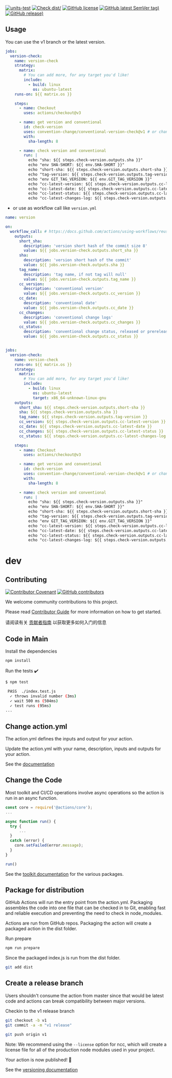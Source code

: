 [![units-test](https://github.com/convention-change/conventional-version-check/actions/workflows/test.yml/badge.svg)](https://github.com/convention-change/conventional-version-check/actions/workflows/test.yml)
[![Check dist/](https://github.com/convention-change/conventional-version-check/actions/workflows/check-dist.yml/badge.svg)](https://github.com/convention-change/conventional-version-check/actions/workflows/check-dist.yml)
[![GitHub license](https://img.shields.io/github/license/convention-change/conventional-version-check)](https://github.com/convention-change/conventional-version-check)
[![GitHub latest SemVer tag)](https://img.shields.io/github/v/tag/convention-change/conventional-version-check)](https://github.com/convention-change/conventional-version-check/tags)
[![GitHub release)](https://img.shields.io/github/v/release/convention-change/conventional-version-check)](https://github.com/convention-change/conventional-version-check/releases)

## Usage

You can use the v1 branch or the latest version.

```yaml
jobs:
  version-check:
    name: version-check
    strategy:
      matrix:
        # You can add more, for any target you'd like!
        include:
          - build: linux
            os: ubuntu-latest
    runs-on: ${{ matrix.os }}

    steps:
      - name: Checkout
        uses: actions/checkout@v3

      - name: get version and conventional
        id: check-version
        uses: convention-change/conventional-version-check@v1 # or change to latest version
        with:
          sha-length: 8

      - name: check version and conventional
        run: |
          echo "sha: ${{ steps.check-version.outputs.sha }}"
          echo "env SHA-SHORT: ${{ env.SHA-SHORT }}"
          echo "short-sha: ${{ steps.check-version.outputs.short-sha }}"
          echo "tag-version: ${{ steps.check-version.outputs.tag-version }}"
          echo "env GIT_TAG_VERSION: ${{ env.GIT_TAG_VERSION }}"
          echo "cc-latest-version: ${{ steps.check-version.outputs.cc-latest-version }}"
          echo "cc-latest-date: ${{ steps.check-version.outputs.cc-latest-date }}"
          echo "cc-latest-status: ${{ steps.check-version.outputs.cc-latest-status }}"
          echo "cc-latest-changes-log: ${{ steps.check-version.outputs.cc-latest-changes-log }}"
```

- or use as workflow call like `version.yml`

```yaml
name: version

on:
  workflow_call: # https://docs.github.com/actions/using-workflows/reusing-workflows#using-inputs-and-secrets-in-a-reusable-workflow
    outputs:
      short_sha:
        description: 'version short hash of the commit size 8'
        value: ${{ jobs.version-check.outputs.short_sha }}
      sha:
        description: 'version short hash of the commit'
        value: ${{ jobs.version-check.outputs.sha }}
      tag_name:
        description: 'tag name, if not tag will null'
        value: ${{ jobs.version-check.outputs.tag_name }}
      cc_version:
        description: 'conventional version'
        value: ${{ jobs.version-check.outputs.cc_version }}
      cc_date:
        description: 'conventional date'
        value: ${{ jobs.version-check.outputs.cc_date }}
      cc_changes:
        description: 'conventional change logs'
        value: ${{ jobs.version-check.outputs.cc_changes }}
      cc_status:
        description: 'conventional change status, released or prereleased'
        value: ${{ jobs.version-check.outputs.cc_status }}


jobs:
  version-check:
    name: version-check
    runs-on: ${{ matrix.os }}
    strategy:
      matrix:
        # You can add more, for any target you'd like!
        include:
          - build: linux
            os: ubuntu-latest
            target: x86_64-unknown-linux-gnu
    outputs:
      short_sha: ${{ steps.check-version.outputs.short-sha }}
      sha: ${{ steps.check-version.outputs.sha }}
      tag_name: ${{ steps.check-version.outputs.tag-version }}
      cc_version: ${{ steps.check-version.outputs.cc-latest-version }}
      cc_date: ${{ steps.check-version.outputs.cc-latest-date }}
      cc_changes: ${{ steps.check-version.outputs.cc-latest-status }}
      cc_status: ${{ steps.check-version.outputs.cc-latest-changes-log }}

    steps:
      - name: Checkout
        uses: actions/checkout@v3

      - name: get version and conventional
        id: check-version
        uses: convention-change/conventional-version-check@v1 # or change to latest version
        with:
          sha-length: 8

      - name: check version and conventional
        run: |
          echo "sha: ${{ steps.check-version.outputs.sha }}"
          echo "env SHA-SHORT: ${{ env.SHA-SHORT }}"
          echo "short-sha: ${{ steps.check-version.outputs.short-sha }}"
          echo "tag-version: ${{ steps.check-version.outputs.tag-version }}"
          echo "env GIT_TAG_VERSION: ${{ env.GIT_TAG_VERSION }}"
          echo "cc-latest-version: ${{ steps.check-version.outputs.cc-latest-version }}"
          echo "cc-latest-date: ${{ steps.check-version.outputs.cc-latest-date }}"
          echo "cc-latest-status: ${{ steps.check-version.outputs.cc-latest-status }}"
          echo "cc-latest-changes-log: ${{ steps.check-version.outputs.cc-latest-changes-log }}"
```

# dev

## Contributing

[![Contributor Covenant](https://img.shields.io/badge/contributor%20covenant-v1.4-ff69b4.svg)](.github/CONTRIBUTING_DOC/CODE_OF_CONDUCT.md)
[![GitHub contributors](https://img.shields.io/github/contributors/convention-change/conventional-version-check)](https://github.com/convention-change/conventional-version-check/graphs/contributors)

We welcome community contributions to this project.

Please read [Contributor Guide](.github/CONTRIBUTING_DOC/CONTRIBUTING.md) for more information on how to get started.

请阅读有关 [贡献者指南](.github/CONTRIBUTING_DOC/zh-CN/CONTRIBUTING.md) 以获取更多如何入门的信息


## Code in Main

Install the dependencies

```bash
npm install
```

Run the tests :heavy_check_mark:

```bash
$ npm test

 PASS  ./index.test.js
  ✓ throws invalid number (3ms)
  ✓ wait 500 ms (504ms)
  ✓ test runs (95ms)
...
```

## Change action.yml

The action.yml defines the inputs and output for your action.

Update the action.yml with your name, description, inputs and outputs for your action.

See the [documentation](https://help.github.com/en/articles/metadata-syntax-for-github-actions)

## Change the Code

Most toolkit and CI/CD operations involve async operations so the action is run in an async function.

```javascript
const core = require('@actions/core');
...

async function run() {
  try {
      ...
  }
  catch (error) {
    core.setFailed(error.message);
  }
}

run()
```

See the [toolkit documentation](https://github.com/actions/toolkit/blob/master/README.md#packages) for the various packages.

## Package for distribution

GitHub Actions will run the entry point from the action.yml. Packaging assembles the code into one file that can be checked in to Git, enabling fast and reliable execution and preventing the need to check in node_modules.

Actions are run from GitHub repos.  Packaging the action will create a packaged action in the dist folder.

Run prepare

```bash
npm run prepare
```

Since the packaged index.js is run from the dist folder.

```bash
git add dist
```

## Create a release branch

Users shouldn't consume the action from master since that would be latest code and actions can break compatibility between major versions.

Checkin to the v1 release branch

```bash
git checkout -b v1
git commit -a -m "v1 release"
```

```bash
git push origin v1
```

Note: We recommend using the `--license` option for ncc, which will create a license file for all of the production node modules used in your project.

Your action is now published! :rocket:

See the [versioning documentation](https://github.com/actions/toolkit/blob/master/docs/action-versioning.md)
